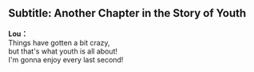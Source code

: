 # 

  
## Subtitle: Another Chapter in the Story of Youth
  
**Lou：**  
Things have gotten a bit crazy,  
but that's what youth is all about!  
I'm gonna enjoy every last second!  
